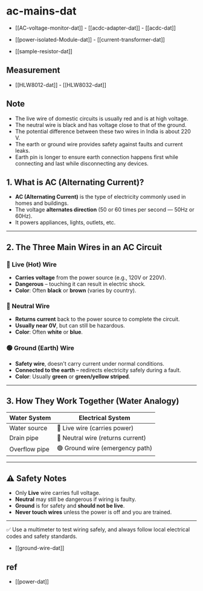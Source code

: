 
# ac-mains-dat

- [[AC-voltage-monitor-dat]] - [[acdc-adapter-dat]] - [[acdc-dat]]


- [[power-isolated-Module-dat]] - [[current-transformer-dat]]

- [[sample-resistor-dat]]

## Measurement 

- [[HLW8012-dat]] - [[HLW8032-dat]]

## Note 

- The live wire of domestic circuits is usually red and is at high voltage. 
- The neutral wire is black and has voltage close to that of the ground. 
- The potential difference between these two wires in India is about 220 V. 
- The earth or ground wire provides safety against faults and current leaks. 
- Earth pin is longer to ensure earth connection happens first while connecting and last while disconnecting any devices. 


## 1. What is AC (Alternating Current)?
- **AC (Alternating Current)** is the type of electricity commonly used in homes and buildings.
- The voltage **alternates direction** (50 or 60 times per second — 50Hz or 60Hz).
- It powers appliances, lights, outlets, etc.

---

## 2. The Three Main Wires in an AC Circuit

### 🔴 Live (Hot) Wire
- **Carries voltage** from the power source (e.g., 120V or 220V).
- **Dangerous** – touching it can result in electric shock.
- **Color**: Often **black** or **brown** (varies by country).

### 🔵 Neutral Wire
- **Returns current** back to the power source to complete the circuit.
- **Usually near 0V**, but can still be hazardous.
- **Color**: Often **white** or **blue**.

### 🟢 Ground (Earth) Wire
- **Safety wire**, doesn't carry current under normal conditions.
- **Connected to the earth** – redirects electricity safely during a fault.
- **Color**: Usually **green** or **green/yellow striped**.

---

## 3. How They Work Together (Water Analogy)

| Water System      | Electrical System         |
|-------------------|---------------------------|
| Water source      | 🔴 Live wire (carries power) |
| Drain pipe        | 🔵 Neutral wire (returns current) |
| Overflow pipe     | 🟢 Ground wire (emergency path) |

---

## ⚠️ Safety Notes
- Only **Live** wire carries full voltage.
- **Neutral** may still be dangerous if wiring is faulty.
- **Ground** is for safety and **should not be live**.
- **Never touch wires** unless the power is off and you are trained.

---

✅ Use a multimeter to test wiring safely, and always follow local electrical codes and safety standards.


- [[ground-wire-dat]]

## ref 

- [[power-dat]]